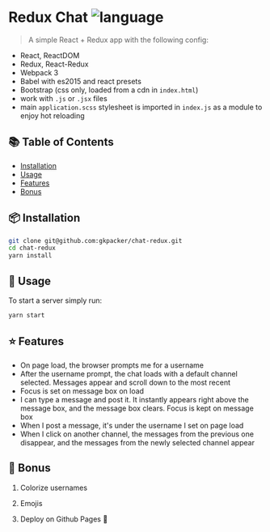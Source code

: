 # Redux Chat ![language](https://img.shields.io/badge/language-JavaScript-yellow.svg)

> A simple React + Redux app with the following config:

- React, ReactDOM
- Redux, React-Redux
- Webpack 3
- Babel with es2015 and react presets
- Bootstrap (css only, loaded from a cdn in `index.html`)
- work with `.js` or `.jsx` files
- main `application.scss` stylesheet is imported in `index.js` as a module to enjoy hot reloading

## :books: Table of Contents

- [Installation](#package-installation)
- [Usage](#rocket-usage)
- [Features](#star-features)
- [Bonus](#unicorn-bonus)

## :package: Installation

```sh
git clone git@github.com:gkpacker/chat-redux.git
cd chat-redux
yarn install
```

## :rocket: Usage

To start a server simply run:

```sh
yarn start
```

## :star: Features

* On page load, the browser prompts me for a username
* After the username prompt, the chat loads with a default channel selected. Messages appear and scroll down to the most recent
* Focus is set on message box on load
* I can type a message and post it. It instantly appears right above the message box, and the message box clears. Focus is kept on message box
* When I post a message, it's under the username I set on page load
* When I click on another channel, the messages from the previous one disappear, and the messages from the newly selected channel appear

## :unicorn: Bonus
1. Colorize usernames

2. Emojis

3. Deploy on Github Pages 🎉 

